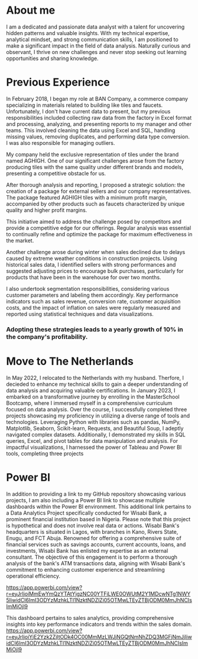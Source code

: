 # About me 

I am a dedicated and passionate data analyst with a talent for uncovering hidden patterns and valuable insights. With my technical expertise, analytical mindset, and strong communication skills, I am positioned to make a significant impact in the field of data analysis. Naturally curious and observant, I thrive on new challenges and never stop seeking out learning opportunities and sharing knowledge.


# Previous Experience 

In February 2018, I began my role at BAN Company, a commerce company specializing in materials related to building like tiles and faucets. Unfortunately, I don't have current data to present, but my previous responsibilities included collecting raw data from the factory in Excel format and processing, analyzing, and presenting reports to my manager and other teams. This involved cleaning the data using Excel and SQL, handling missing values, removing duplicates, and performing data type conversion. I was also responsible for managing outliers.

My company held the exclusive representation of tiles under the brand named AGHIGH. One of our significant challenges arose from the factory producing tiles with the same quality under different brands and models, presenting a competitive obstacle for us.

After thorough analysis and reporting, I proposed a strategic solution: the creation of a package for external sellers and our company representatives. The package featured AGHIGH tiles with a minimum profit margin, accompanied by other products such as faucets characterized by unique quality and higher profit margins.

This initiative aimed to address the challenge posed by competitors and provide a competitive edge for our offerings. Regular analysis was essential to continually refine and optimize the package for maximum effectiveness in the market.

Another challenge arose during winter when sales declined due to delays caused by extreme weather conditions in construction projects. Using historical sales data, I identified sellers with strong performances and suggested adjusting prices to encourage bulk purchases, particularly for products that have been in the warehouse for over two months.

I also undertook segmentation responsibilities, considering various customer parameters and labeling them accordingly. Key performance indicators such as sales revenue, conversion rate, customer acquisition costs, and the impact of inflation on sales were regularly measured and reported using statistical techniques and data visualizations.

### Adopting these strategies leads to a yearly growth of 10% in the company's profitability. 



# Move to The Netherlands 

In May 2022, I relocated to the Netherlands with my husband. Therfore, I decieded to enhance my technical skills to gain a deeper understanding of data analysis and acquiring valuable certifications. 
In January 2023, I embarked on a transformative journey by enrolling in the MasterSchool Bootcamp, where I immersed myself in a comprehensive curriculum focused on data analysis. Over the course, I successfully completed three projects showcasing my proficiency in utilizing a diverse range of tools and technologies. Leveraging Python with libraries such as pandas, NumPy, Matplotlib, Seaborn, Scikit-learn, Requests, and Beautiful Soup, I adeptly navigated complex datasets. Additionally, I demonstrated my skills in SQL queries, Excel, and pivot tables for data manipulation and analysis. For impactful visualizations, I harnessed the power of Tableau and Power BI tools, completing three projects


# Power BI

In addition to providing a link to my GitHub repository showcasing various projects, I am also including a Power BI link to showcase multiple dashboards within the Power BI environment. This additional link pertains to a Data Analytics Project specifically conducted for Wisabi Bank, a prominent financial institution based in Nigeria. Please note that this project is hypothetical and does not involve real data or actions. Wisabi Bank's headquarters is situated in Lagos, with branches in Kano, Rivers State, Enugu, and FCT Abuja. Renowned for offering a comprehensive suite of financial services such as savings accounts, current accounts, loans, and investments, Wisabi Bank has enlisted my expertise as an external consultant. The objective of this engagement is to perform a thorough analysis of the bank's ATM transactions data, aligning with Wisabi Bank's commitment to enhancing customer experience and streamlining operational efficiency.

https://app.powerbi.com/view?r=eyJrIjoiMmEwYmQzYTAtYjgzNC00YTFiLWE0OWUtM2Y1MDcwNTg1NWY5IiwidCI6ImI3ODYzMzhkLTI1NzktNDZlZi05OTMwLTEyZTBjODM0MmJhNCIsImMiOjl9


This dashboard pertains to sales analytics, providing comprehensive insights into key performance indicators and trends within the sales domain.
https://app.powerbi.com/view?r=eyJrIjoiYjE2Yzk2ZjItODk4OC00MmMzLWJjNGQtNmNhZDQ3MGFjNmJjIiwidCI6ImI3ODYzMzhkLTI1NzktNDZlZi05OTMwLTEyZTBjODM0MmJhNCIsImMiOjl9
